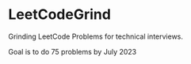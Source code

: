 # LeetCodeGrind
Grinding LeetCode Problems for technical interviews.

Goal is to do 75 problems by July 2023